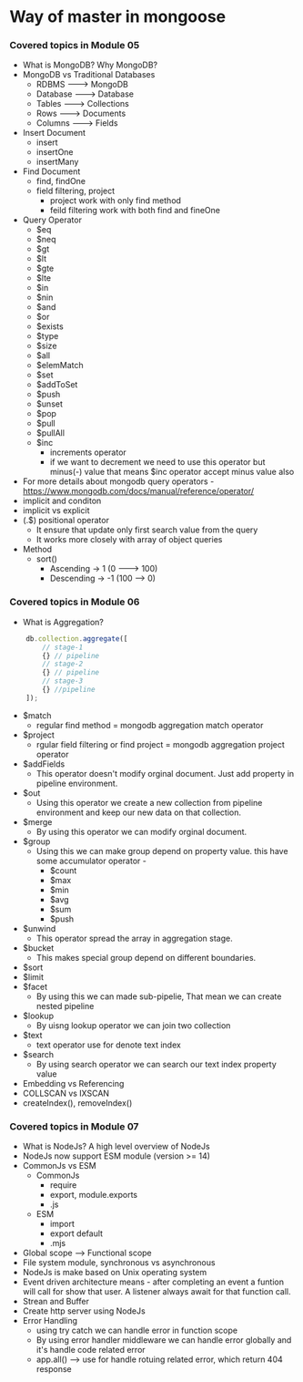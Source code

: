 # Way of master in mongoose

### Covered topics in Module 05
- What is MongoDB? Why MongoDB?
- MongoDB vs Traditional Databases
    - RDBMS ---> MongoDB
    - Database ---> Database
    - Tables ---> Collections
    - Rows ---> Documents
    - Columns ---> Fields
- Insert Document
    - insert
    - insertOne
    - insertMany
- Find Document
    - find, findOne
    - field filtering, project 
        - project work with only find method
        - feild filtering work with both find and fineOne
- Query Operator
    - $eq
    - $neq
    - $gt
    - $lt
    - $gte
    - $lte
    - $in
    - $nin
    - $and
    - $or
    - $exists
    - $type
    - $size
    - $all
    - $elemMatch
    - $set
    - $addToSet
    - $push
    - $unset
    - $pop
    - $pull
    - $pullAll
    - $inc 
        - increments operator
        - if we want to decrement we need to use this operator but minus(-) value that means $inc operator accept minus value also
- For more details about mongodb query operators - https://www.mongodb.com/docs/manual/reference/operator/
- implicit and conditon
- implicit vs explicit
- (.$) positional operator
    - It ensure that update only first search value from the query
    - It works more closely with array of object queries
- Method
    - sort()
        - Ascending -> 1 (0 ---> 100)
        - Descending -> -1 (100 --> 0)

### Covered topics in Module 06
- What is Aggregation?
```javascript
    db.collection.aggregate([
        // stage-1
        {} // pipeline
        // stage-2
        {} // pipeline
        // stage-3
        {} //pipeline
    ]);
```
- $match
    - regular find method = mongodb aggregation match operator
- $project
    - rgular field filtering or find project =  mongodb aggregation project operator
- $addFields
    - This operator doesn't modify orginal document. Just add property in pipeline environment.
- $out
    - Using this operator we create a new collection from pipeline environment and keep our new data on that collection.
- $merge
    - By using this operator we can modify orginal document.
- $group
    - Using this we can make group depend on property value. this have some accumulator operator - 
        - $count
        - $max
        - $min
        - $avg
        - $sum
        - $push
- $unwind
    - This operator spread the array in aggregation stage.
- $bucket
    - This makes special group depend on different boundaries.
- $sort
- $limit
- $facet
    - By using this we can made sub-pipelie, That mean we can create nested pipeline
- $lookup
    - By uisng lookup operator we can join two collection
- $text
    - text operator use for denote text index
- $search
    - By using search operator we can search our text index property value
- Embedding vs Referencing
- COLLSCAN vs IXSCAN
- createIndex(), removeIndex()

### Covered topics in Module 07
- What is NodeJs? A high level overview of NodeJs
- NodeJs now support ESM module (version >= 14)
- CommonJs vs ESM
    - CommonJs
        - require
        - export, module.exports
        - .js
    - ESM
        - import
        - export default
        - .mjs
- Global scope --> Functional scope
- File system module, synchronous vs asynchronous
- NodeJs is make based on Unix operating system
- Event driven architecture means - after completing an event a funtion will call for show that user. A listener always await for that function call.
- Strean and Buffer
- Create http server using NodeJs
- Error Handling
    - using try catch we can handle error in function scope
    - By using error handler middleware we can handle error globally and it's handle code related error
    - app.all() --> use for handle rotuing related error, which return 404 response
